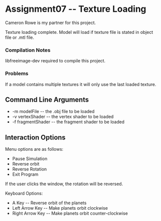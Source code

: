 Assignment07 -- Texture Loading
===============================
Cameron Rowe is my partner for this project.

Texture loading complete. Model will load if texture file is stated in object file or .mtl file.

### Compilation Notes ###
libfreeimage-dev required to compile this project.

### Problems ###
If a model contains multiple textures it will only use the last loaded texture.

## Command Line Arguments ##
* -m modelFile -- the .obj file to be loaded
* -v vertexShader -- the vertex shader to be loaded
* -f fragmentShader -- the fragment shader to be loaded

## Interaction Options ##
Menu options are as follows:

* Pause Simulation
* Reverse orbit
* Reverse Rotation
* Exit Program

If the user clicks the window, the rotation will be reversed.

Keyboard Options:

* A Key -- Reverse orbit of the planets
* Left Arrow Key -- Make planets orbit clockwise
* Right Arrow Key -- Make planets orbit counter-clockwise
